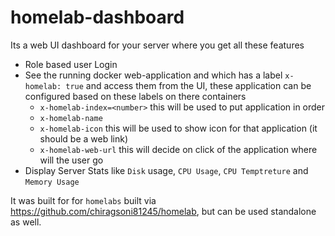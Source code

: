 # homelab-dashboard

Its a web UI dashboard for your server where you get all these features

- Role based user Login
- See the running docker web-application and which has a label `x-homelab: true` and access them from the UI, these application can be configured based on these labels on there containers
    - `x-homelab-index=<number>` this will be used to put application in order
    - `x-homelab-name`
    - `x-homelab-icon` this will be used to show icon for that application (it should be a web link)
    - `x-homelab-web-url` this will decide on click of the application where will the user go
- Display Server Stats like `Disk` usage, `CPU Usage`, `CPU Temptreture` and `Memory Usage` 

It was built for for `homelabs` built via https://github.com/chiragsoni81245/homelab, but can be used standalone as well.

